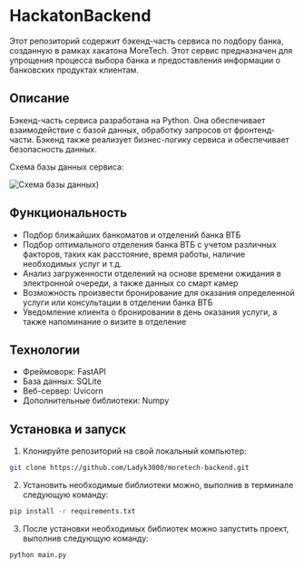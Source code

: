 # HackatonBackend

Этот репозиторий содержит бэкенд-часть сервиса по подбору банка, созданную в рамках хакатона MoreTech. Этот сервис предназначен для упрощения процесса выбора банка и предоставления информации о банковских продуктах клиентам.

## Описание

Бэкенд-часть сервиса разработана на Python. Она обеспечивает взаимодействие с базой данных, обработку запросов от фронтенд-части. Бэкенд также реализует бизнес-логику сервиса и обеспечивает безопасность данных.


Схема базы данных сервиса:

![Схема базы данных](https://github.com/Ladyk3000/HackatonBackend/blob/main/Data/Схема%20базы%20данных%20Кириешки.png))

## Функциональность

- Подбор ближайших банкоматов и отделений банка ВТБ
- Подбор оптимального отделения банка ВТБ с учетом различных факторов, таких как расстояние, время работы, наличие необходимых услуг и т.д.
- Анализ загруженности отделений на основе времени ожидания в электронной очереди, а также данных со смарт камер
- Возможность произвести бронирование для оказания определенной услуги или консультации в отделении банка ВТБ
- Уведомление клиента о бронировании в день оказания услуги, а также напоминание о визите в отделение

## Технологии

- Фреймоворк: FastAPI 
- База данных: SQLite
- Веб-сервер: Uvicorn
- Дополнительные библиотеки: Numpy

## Установка и запуск

1. Клонируйте репозиторий на свой локальный компьютер:

```bash
git clone https://github.com/Ladyk3000/moretech-backend.git
```

2. Установить необходимые библиотеки можно, выполнив в терминале следующую команду:

```bash
pip install -r requirements.txt
```

3. После установки необходимых библиотек можно запустить проект, выполнив следующую команду:

```bash
python main.py 
```
